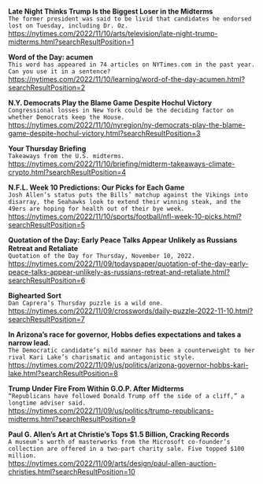 **Late Night Thinks Trump Is the Biggest Loser in the Midterms**\
`The former president was said to be livid that candidates he endorsed lost on Tuesday, including Dr. Oz.`\
https://nytimes.com/2022/11/10/arts/television/late-night-trump-midterms.html?searchResultPosition=1

**Word of the Day: acumen**\
`This word has appeared in 74 articles on NYTimes.com in the past year. Can you use it in a sentence?`\
https://nytimes.com/2022/11/10/learning/word-of-the-day-acumen.html?searchResultPosition=2

**N.Y. Democrats Play the Blame Game Despite Hochul Victory**\
`Congressional losses in New York could be the deciding factor on whether Democrats keep the House.`\
https://nytimes.com/2022/11/10/nyregion/ny-democrats-play-the-blame-game-despite-hochul-victory.html?searchResultPosition=3

**Your Thursday Briefing**\
`Takeaways from the U.S. midterms.`\
https://nytimes.com/2022/11/10/briefing/midterm-takeaways-climate-crypto.html?searchResultPosition=4

**N.F.L. Week 10 Predictions: Our Picks for Each Game**\
`Josh Allen’s status puts the Bills’ matchup against the Vikings into disarray, the Seahawks look to extend their winning steak, and the 49ers are hoping for health out of their bye week.`\
https://nytimes.com/2022/11/10/sports/football/nfl-week-10-picks.html?searchResultPosition=5

**Quotation of the Day: Early Peace Talks Appear Unlikely as Russians Retreat and Retaliate**\
`Quotation of the Day for Thursday, November 10, 2022.`\
https://nytimes.com/2022/11/09/todayspaper/quotation-of-the-day-early-peace-talks-appear-unlikely-as-russians-retreat-and-retaliate.html?searchResultPosition=6

**Bighearted Sort**\
`Dan Caprera’s Thursday puzzle is a wild one.`\
https://nytimes.com/2022/11/09/crosswords/daily-puzzle-2022-11-10.html?searchResultPosition=7

**In Arizona’s race for governor, Hobbs defies expectations and takes a narrow lead.**\
`The Democratic candidate’s mild manner has been a counterweight to her rival Kari Lake’s charismatic and antagonistic style.`\
https://nytimes.com/2022/11/09/us/politics/arizona-governor-hobbs-kari-lake.html?searchResultPosition=8

**Trump Under Fire From Within G.O.P. After Midterms**\
`“Republicans have followed Donald Trump off the side of a cliff,” a longtime adviser said.`\
https://nytimes.com/2022/11/09/us/politics/trump-republicans-midterms.html?searchResultPosition=9

**Paul G. Allen’s Art at Christie’s Tops $1.5 Billion, Cracking Records**\
`A museum’s worth of masterworks from the Microsoft co-founder’s collection are offered in a two-part charity sale. Five topped $100 million.`\
https://nytimes.com/2022/11/09/arts/design/paul-allen-auction-christies.html?searchResultPosition=10

